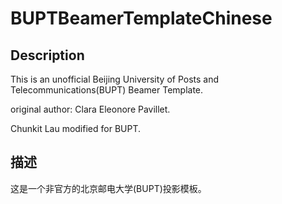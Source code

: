 # BUPTBeamerTemplateChinese
## Description
This is an unofficial Beijing University of Posts and Telecommunications(BUPT) Beamer Template.

original author: Clara Eleonore Pavillet.

Chunkit Lau modified for BUPT.

## 描述

这是一个非官方的北京邮电大学(BUPT)投影模板。
